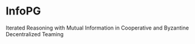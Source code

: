 # InfoPG
Iterated Reasoning with Mutual Information in Cooperative and Byzantine Decentralized Teaming
